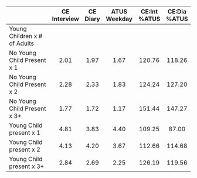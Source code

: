 
|                      | CE<br>Interview |  CE<br>Diary | ATUS<br>Weekday | CE:Int<br>%ATUS | CE:Dia<br>%ATUS |
| -------------------- | :----------: | :----------: | :----------: | :----------: | :----------: |
| Young Children x # of Adults |              |              |              |              |              |
| No Young Child Present x 1 |         2.01 |         1.97 |         1.67 |       120.76 |       118.26 |
| No Young Child Present x 2 |         2.28 |         2.33 |         1.83 |       124.24 |       127.20 |
| No Young Child Present x 3+ |         1.77 |         1.72 |         1.17 |       151.44 |       147.27 |
| Young Child present x 1 |         4.81 |         3.83 |         4.40 |       109.25 |        87.00 |
| Young Child present x 2 |         4.13 |         4.20 |         3.67 |       112.66 |       114.68 |
| Young Child present x 3+ |         2.84 |         2.69 |         2.25 |       126.19 |       119.56 |

